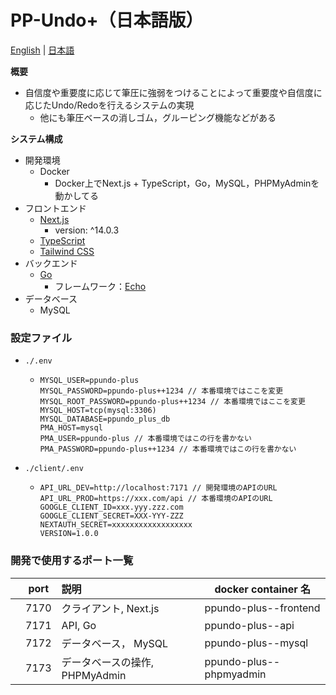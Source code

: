 # PP-Undo+（日本語版）
[English](./README.md) | [日本語](./README.ja.md)

**概要**

- 自信度や重要度に応じて筆圧に強弱をつけることによって重要度や自信度に応じたUndo/Redoを行えるシステムの実現
  - 他にも筆圧ベースの消しゴム，グルーピング機能などがある

**システム構成**

- 開発環境
  - Docker
    - Docker上でNext.js + TypeScript，Go，MySQL，PHPMyAdminを動かしてる
- フロントエンド
  - [Next.js](https://nextjs.org/)
    - version: ^14.0.3
  - [TypeScript](https://www.typescriptlang.org/)
  - [Tailwind CSS](https://tailwindcss.com/)
- バックエンド
  - [Go](https://golang.org/)
    - フレームワーク：[Echo](https://echo.labstack.com/)
- データベース
  - MySQL

### 設定ファイル
- `./.env`
  - ```
    MYSQL_USER=ppundo-plus
    MYSQL_PASSWORD=ppundo-plus++1234 // 本番環境ではここを変更
    MYSQL_ROOT_PASSWORD=ppundo-plus++1234 // 本番環境ではここを変更
    MYSQL_HOST=tcp(mysql:3306)
    MYSQL_DATABASE=ppundo_plus_db
    PMA_HOST=mysql
    PMA_USER=ppundo-plus // 本番環境ではこの行を書かない
    PMA_PASSWORD=ppundo-plus++1234 // 本番環境ではこの行を書かない
    ```

- `./client/.env`
  - ```
    API_URL_DEV=http://localhost:7171 // 開発環境のAPIのURL
    API_URL_PROD=https://xxx.com/api // 本番環境のAPIのURL
    GOOGLE_CLIENT_ID=xxx.yyy.zzz.com
    GOOGLE_CLIENT_SECRET=XXX-YYY-ZZZ
    NEXTAUTH_SECRET=xxxxxxxxxxxxxxxxxx
    VERSION=1.0.0
    ```

### 開発で使用するポート一覧

|     | port | 説明                           | docker container 名         |
| :-: | ---- | :----------------------------- | --------------------------- |
|     | 7170 | クライアント, Next.js          | ppundo-plus--frontend          |
|     | 7171 | API, Go                        | ppundo-plus--api            |
|     | 7172 | データベース，   MySQL         | ppundo-plus--mysql          |
|     | 7173 | データベースの操作, PHPMyAdmin | ppundo-plus--phpmyadmin     |
